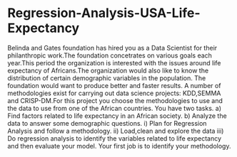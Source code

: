 # Regression-Analysis-USA-Life-Expectancy
Belinda and Gates foundation has hired you as a Data Scientist for their philanthropic work.The foundation concetrates on various goals each year.This period the organization is interested with the issues around life expectancy of Africans.The organization would also like to know the distribution of certain demographic variables in the population. The foundation would want to produce better and faster results. A number of methodologies exist for carrying out data science projects: KDD,SEMMA and CRISP-DM.For this project you choose the methodologies to use and the data to use from one of the African countries. You have two tasks. a) Find factors related to life expectancy in an African society. b) Analyze the data to answer some demographic questions. i) Plan for Regression Analysis and follow a methodology. ii) Load,clean and explore the data iii) Do regression analysis to identify the variables related to life expectancy and then evaluate your model. Your first job is to identify your methodology.
